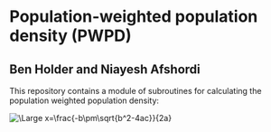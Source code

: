 # Population-weighted population density (PWPD)
## Ben Holder and Niayesh Afshordi

This repository contains a module of subroutines for calculating the population weighted population density:

<img src="https://latex.codecogs.com/svg.latex?{\rm PWD}=\sum_j\frac{\left(p_j/a_j\right)p_j}{\sum_i p_i}" title="\Large x=\frac{-b\pm\sqrt{b^2-4ac}}{2a}" />

